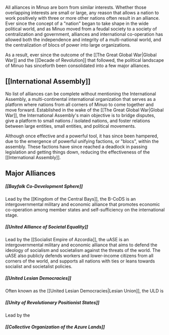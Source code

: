 All alliances in Minuo are born from similar interests. Whether those overlapping interests are small or large, any reason that allows a nation to work positively with three or more other nations often result in an alliance. Ever since the concept of a "nation" began to take shape in the wide political world, and as Minuo moved from a feudal society to a society of centralization and government, alliances and international co-operation has allowed both the independence and integrity of a multi-national world, and the centralization of blocs of power into large organizations.

As a result, ever since the outcome of the [[The Great Global War|Global War]] and the [[Decade of Revolution]] that followed, the political landscape of Minuo has sinceforth been consolidated into a few major alliances.

## [[International Assembly]]
No list of alliances can be complete without mentioning the International Assembly, a multi-continental international organization that serves as a platform where nations from all corners of Minuo to come together and move forward. Established in the wake of the [[The Great Global War|Global War]], the International Assembly's main objective is to bridge disputes, give a platform to small nations / isolated nations, and foster relations between large entities, small entities, and political movements.

Although once effective and a powerful tool, it has since been hampered, due to the emergence of powerful unifying factions, or "blocs", within the assembly. These factions have since reached a deadlock in passing legislation and getting things down, reducing the effectiveness of the [[International Assembly]].

## Major Alliances

##### **[[Bayfolk Co-Development Sphere]]**
Lead by the [[Kingdom of the Central Bays]], the B-CoDS is an intergovernmental military and economic alliance that promotes economic co-operation among member states and self-sufficiency on the international stage. 

##### **[[United Alliance of Societal Equality]]**
Lead by the [[Socialist Empire of Azcordia]], the uASE is an intergovernmental military and economic alliance that aims to defend the ideology of socialism and societalism against the threats of the world. The uASE also publicly defends workers and lower-income citizens from all corners of the world, and supports all nations with ties or leans towards socialist and societalist policies.

##### **[[United Lesian Democracies]]**
Often known as the [[United Lesian Democracies|Lesian Union]], the ULD is 

##### **[[Unity of Revolutionary Positionist States]]**
Lead by the 

##### **[[Collective Organization of the Azure Lands]]**